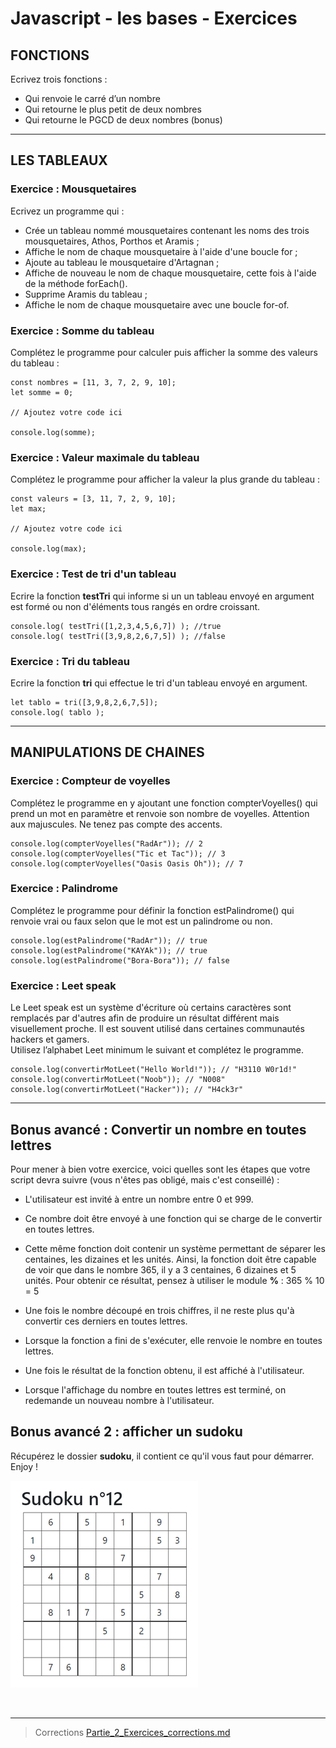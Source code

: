 # Javascript - les bases - Exercices

## FONCTIONS

Ecrivez trois fonctions :

- Qui renvoie le carré d’un nombre
- Qui retourne le plus petit de deux nombres
- Qui retourne le PGCD de deux nombres (bonus)

<hr/>

## LES TABLEAUX

### Exercice : Mousquetaires

Ecrivez un programme qui :

- Crée un tableau nommé mousquetaires contenant les noms des trois mousquetaires, Athos, Porthos et Aramis ;
- Affiche le nom de chaque mousquetaire à l'aide d'une boucle for ;
- Ajoute au tableau le mousquetaire d'Artagnan ;
- Affiche de nouveau le nom de chaque mousquetaire, cette fois à l'aide de la méthode forEach().
- Supprime Aramis du tableau ;
- Affiche le nom de chaque mousquetaire avec une boucle for-of.


### Exercice : Somme du tableau

Complétez le programme pour calculer puis afficher la somme des valeurs du tableau :

    const nombres = [11, 3, 7, 2, 9, 10];
    let somme = 0;

    // Ajoutez votre code ici

    console.log(somme);

### Exercice : Valeur maximale du tableau

Complétez le programme pour afficher la valeur la plus grande du tableau :

    const valeurs = [3, 11, 7, 2, 9, 10];
    let max;

    // Ajoutez votre code ici

    console.log(max);

### Exercice : Test de tri d'un tableau

Ecrire la fonction **testTri** qui informe si un un tableau envoyé en argument est formé ou non d'éléments tous rangés en ordre croissant.

    console.log( testTri([1,2,3,4,5,6,7]) ); //true
    console.log( testTri([3,9,8,2,6,7,5]) ); //false

### Exercice : Tri du tableau

Ecrire la fonction **tri** qui effectue le tri d'un tableau envoyé en argument.

    let tablo = tri([3,9,8,2,6,7,5]);
    console.log( tablo );

<hr/>

## MANIPULATIONS DE CHAINES

### Exercice : Compteur de voyelles

Complétez le programme en y ajoutant une fonction compterVoyelles() qui prend un mot en paramètre et renvoie son nombre de voyelles. Attention aux majuscules. Ne tenez pas compte des accents.

    console.log(compterVoyelles("RadAr")); // 2
    console.log(compterVoyelles("Tic et Tac")); // 3
    console.log(compterVoyelles("Oasis Oasis Oh")); // 7

### Exercice : Palindrome

Complétez le programme pour définir la fonction estPalindrome() qui renvoie vrai ou faux selon que le mot est un palindrome ou non.

    console.log(estPalindrome("RadAr")); // true
    console.log(estPalindrome("KAYAk")); // true
    console.log(estPalindrome("Bora-Bora")); // false

### Exercice : Leet speak

Le Leet speak est un système d'écriture où certains caractères sont remplacés par d'autres afin de produire un  résultat différent mais visuellement proche. Il est souvent utilisé dans certaines communautés hackers et gamers. <br/>
Utilisez l’alphabet Leet minimum le suivant et complétez le programme.

    console.log(convertirMotLeet("Hello World!")); // "H3110 W0r1d!"
    console.log(convertirMotLeet("Noob")); // "N008"
    console.log(convertirMotLeet("Hacker")); // "H4ck3r"

<hr/>

## Bonus avancé : Convertir un nombre en toutes lettres

Pour mener à bien votre exercice, voici quelles sont les étapes que votre script devra suivre (vous n'êtes pas obligé, mais c'est conseillé) :

- L'utilisateur est invité à entre un nombre entre 0 et 999.

- Ce nombre doit être envoyé à une fonction qui se charge de le convertir en toutes lettres.

- Cette même fonction doit contenir un système permettant de séparer les centaines, les dizaines et les unités. Ainsi, la fonction doit être capable de voir que dans le nombre 365, il y a 3 centaines, 6 dizaines et 5 unités. Pour obtenir ce résultat, pensez à utiliser le module **%** : 365 % 10 = 5

- Une fois le nombre découpé en trois chiffres, il ne reste plus qu'à convertir ces derniers en toutes lettres.

- Lorsque la fonction a fini de s'exécuter, elle renvoie le nombre en toutes lettres.

- Une fois le résultat de la fonction obtenu, il est affiché à l'utilisateur.

- Lorsque l'affichage du nombre en toutes lettres est terminé, on redemande un nouveau nombre à l'utilisateur.

## Bonus avancé 2 : afficher un sudoku

Récupérez le dossier **sudoku**, il contient ce qu'il vous faut pour démarrer. Enjoy !

![sudoku/sudoku.png](sudoku/sudoku.png)

<br/>
<hr/>

> Corrections [Partie_2_Exercices_corrections.md](Partie_2_Exercices_corrections.md)
